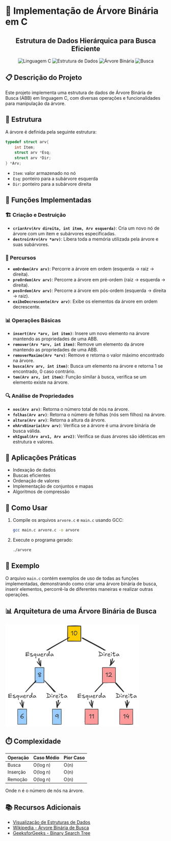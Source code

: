 # 🌳 Implementação de Árvore Binária em C

<div align="center">
  <h2>Estrutura de Dados Hierárquica para Busca Eficiente</h2>
  <p>
    <img alt="Linguagem C" src="https://img.shields.io/badge/Linguagem-C-blue?style=for-the-badge&logo=c&logoColor=white" />
    <img alt="Estrutura de Dados" src="https://img.shields.io/badge/Estrutura-Dados-green?style=for-the-badge&logo=tree&logoColor=white" />
    <img alt="Árvore Binária" src="https://img.shields.io/badge/Árvore-Binária-orange?style=for-the-badge&logo=binary&logoColor=white" />
    <img alt="Busca" src="https://img.shields.io/badge/Busca-O(log n)-red?style=for-the-badge&logo=search&logoColor=white" />
  </p>
</div>

## 📋 Descrição do Projeto

Este projeto implementa uma estrutura de dados de Árvore Binária de Busca (ABB) em linguagem C, com diversas operações e funcionalidades para manipulação da árvore.

## 🔧 Estrutura

A árvore é definida pela seguinte estrutura:

```c
typedef struct arv{
    int Item;
    struct arv *Esq;
    struct arv *Dir;
} *Arv;
```

- `Item`: valor armazenado no nó
- `Esq`: ponteiro para a subárvore esquerda
- `Dir`: ponteiro para a subárvore direita

## 🚀 Funções Implementadas

### 🏗️ Criação e Destruição
- **`criarArv(Arv direita, int item, Arv esquerda)`**: Cria um novo nó de árvore com um item e subárvores especificadas.
- **`destroirArv(Arv *arv)`**: Libera toda a memória utilizada pela árvore e suas subárvores.

### 🔄 Percursos
- **`emOrdem(Arv arv)`**: Percorre a árvore em ordem (esquerda -> raiz -> direita).
- **`preOrdem(Arv arv)`**: Percorre a árvore em pré-ordem (raiz -> esquerda -> direita).
- **`posOrdem(Arv arv)`**: Percorre a árvore em pós-ordem (esquerda -> direita -> raiz).
- **`exibeDecrescente(Arv arv)`**: Exibe os elementos da árvore em ordem decrescente.

### 📊 Operações Básicas
- **`insert(Arv *arv, int item)`**: Insere um novo elemento na árvore mantendo as propriedades de uma ABB.
- **`remover(Arv *arv, int item)`**: Remove um elemento da árvore mantendo as propriedades de uma ABB.
- **`removerMaximo(Arv *arv)`**: Remove e retorna o valor máximo encontrado na árvore.
- **`busca(Arv arv, int item)`**: Busca um elemento na árvore e retorna 1 se encontrado, 0 caso contrário.
- **`tem(Arv arv, int item)`**: Função similar à busca, verifica se um elemento existe na árvore.

### 🔍 Análise de Propriedades
- **`nos(Arv arv)`**: Retorna o número total de nós na árvore.
- **`folhas(Arv arv)`**: Retorna o número de folhas (nós sem filhos) na árvore.
- **`altura(Arv arv)`**: Retorna a altura da árvore.
- **`ehArvBinaria(Arv arv)`**: Verifica se a árvore é uma árvore binária de busca válida.
- **`ehIgual(Arv arv1, Arv arv2)`**: Verifica se duas árvores são idênticas em estrutura e valores.

## 🔮 Aplicações Práticas

- Indexação de dados
- Buscas eficientes
- Ordenação de valores
- Implementação de conjuntos e mapas
- Algoritmos de compressão

## 🚀 Como Usar

1. Compile os arquivos `arvore.c` e `main.c` usando GCC:
   ```bash
   gcc main.c arvore.c -o arvore
   ```

2. Execute o programa gerado:
   ```bash
   ./arvore
   ```

## 📝 Exemplo

O arquivo `main.c` contém exemplos de uso de todas as funções implementadas, demonstrando como criar uma árvore binária de busca, inserir elementos, percorrê-la de diferentes maneiras e realizar outras operações.

## 📊 Arquitetura de uma Árvore Binária de Busca

![Estrutura da Árvore Binária](./images/arvore_estrutura.png)

## ⏱️ Complexidade

| Operação | Caso Médio | Pior Caso |
|----------|------------|-----------|
| Busca    | O(log n)   | O(n)      |
| Inserção | O(log n)   | O(n)      |
| Remoção  | O(log n)   | O(n)      |

Onde n é o número de nós na árvore.

## 📚 Recursos Adicionais

- [Visualização de Estruturas de Dados](https://visualgo.net/en/bst)
- [Wikipedia - Árvore Binária de Busca](https://pt.wikipedia.org/wiki/%C3%81rvore_bin%C3%A1ria_de_busca)
- [GeeksforGeeks - Binary Search Tree](https://www.geeksforgeeks.org/binary-search-tree-data-structure/)